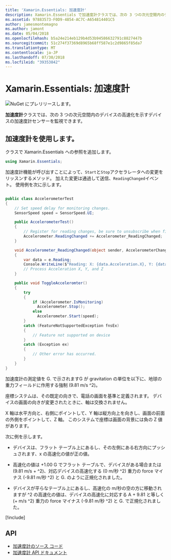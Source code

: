 ```yaml
---
title: 'Xamarin.Essentials: 加速度計'
description: Xamarin.Essentials で加速度計クラスでは、次の 3 つの次元空間内のデバイスの高速化を示すデバイスの加速度計センサーを監視できます。
ms.assetid: 97883573-F0D9-4854-AC7C-A654814401C5
author: jamesmontemagno
ms.author: jamont
ms.date: 05/04/2018
ms.openlocfilehash: b5a24e214eb129b4d53b94586632791c8827447b
ms.sourcegitcommit: 51c274f37369d8965b68ff587e1c2d9865f85da7
ms.translationtype: MT
ms.contentlocale: ja-JP
ms.lasthandoff: 07/30/2018
ms.locfileid: "39353842"
---
```

# <a name="xamarinessentials-accelerometer"></a>Xamarin.Essentials: 加速度計

![NuGet にプレリリースします。](~/media/shared/pre-release.png)

**加速度計**クラスでは、次の 3 つの次元空間内のデバイスの高速化を示すデバイスの加速度計センサーを監視できます。

## <a name="using-accelerometer"></a>加速度計を使用します。

クラスで Xamarin.Essentials への参照を追加します。

```csharp
using Xamarin.Essentials;
```

加速度計機能が呼び出すことによって、`Start`と`Stop`アクセラレータへの変更をリッスンするメソッド。 加えた変更は通過して送信、`ReadingChanged`イベント。 使用例を次に示します。

```csharp

public class AccelerometerTest
{
    // Set speed delay for monitoring changes.
    SensorSpeed speed = SensorSpeed.UI;

    public AccelerometerTest()
    {
        // Register for reading changes, be sure to unsubscribe when finished
        Accelerometer.ReadingChanged += Accelerometer_ReadingChanged;
    }

    void Accelerometer_ReadingChanged(object sender, AccelerometerChangedEventArgs e)
    {
        var data = e.Reading;
        Console.WriteLine($"Reading: X: {data.Acceleration.X}, Y: {data.Acceleration.Y}, Z: {data.Acceleration.Z}");
        // Process Acceleration X, Y, and Z
    }

    public void ToggleAcceleromter()
    {
        try
        {
            if (Accelerometer.IsMonitoring)
              Accelerometer.Stop();
            else
              Accelerometer.Start(speed);
        }
        catch (FeatureNotSupportedException fnsEx)
        {
            // Feature not supported on device
        }
        catch (Exception ex)
        {
            // Other error has occurred.
        }
    }
}
```

加速度計の測定値を G. で示されますG が gravitation の単位を以下に、地球の重力フィールドに作用する強制 (9.81 m/s ^2)。

座標システムは、その既定の向きで、電話の画面を基準と定義されます。 デバイスの画面の向きが変更されたときに、軸は交換されません。

X 軸は水平方向と、右側にポイントして、Y 軸は縦方向上を向きし、画面の前面の外側をポイントして、Z 軸。 このシステムで座標は画面の背景には負の Z 値があります。

次に例を示します。

* デバイスは、フラット テーブル上にあるし、その左側にある右方向にプッシュされます、x の高速化の値が正の値。

* 高速化の値は +1.00 G でフラット テーブルで、デバイスがある場合または (9.81 m/s + ^2)、対応デバイスの高速化する (0 m/秒 ^2) 重力の force マイナス (-9.81 m/秒 ^2) と G. のように正規化されました。

* デバイスが平らなテーブル上にあるし、高速化の m/秒の空の方に移動されますが ^2 の高速化の値は、デバイスの高速化に対応する A + 9.81 と等しく (+ m/s ^2) 重力の force マイナス (-9.81 m/秒 ^2) と G. で正規化されました。

[!include[](~/essentials/includes/sensor-speed.md)]

## <a name="api"></a>API

- [加速度計のソース コード](https://github.com/xamarin/Essentials/tree/master/Xamarin.Essentials/Accelerometer)
- [加速度計 API ドキュメント](xref:Xamarin.Essentials.Accelerometer)
